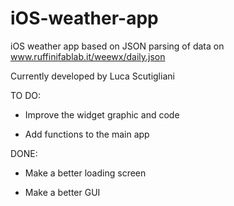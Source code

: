 # iOS-weather-app
iOS weather app based on JSON parsing of data on www.ruffinifablab.it/weewx/daily.json

Currently developed by Luca Scutigliani

TO DO:

- Improve the widget graphic and code

- Add functions to the main app

DONE:

- Make a better loading screen

- Make a better GUI
